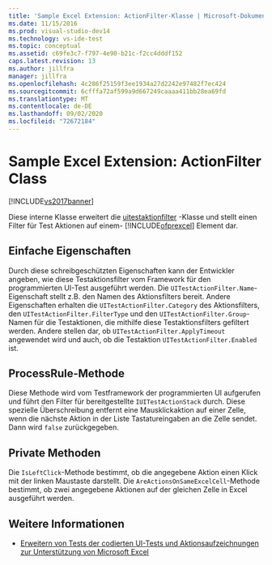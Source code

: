 ```yaml
---
title: 'Sample Excel Extension: ActionFilter-Klasse | Microsoft-Dokumentation'
ms.date: 11/15/2016
ms.prod: visual-studio-dev14
ms.technology: vs-ide-test
ms.topic: conceptual
ms.assetid: c69fe3c7-f797-4e90-b21c-f2cc4dddf152
caps.latest.revision: 13
ms.author: jillfra
manager: jillfra
ms.openlocfilehash: 4c286f25159f3ee1934a27d2242e97482f7ec424
ms.sourcegitcommit: 6cfffa72af599a9d667249caaaa411bb28ea69fd
ms.translationtype: MT
ms.contentlocale: de-DE
ms.lasthandoff: 09/02/2020
ms.locfileid: "72672184"
---
```

# <a name="sample-excel-extension-actionfilter-class"></a>Sample Excel Extension: ActionFilter Class
[!INCLUDE[vs2017banner](../includes/vs2017banner.md)]

Diese interne Klasse erweitert die [uitestaktionfilter](/previous-versions/visualstudio/visual-studio-2012/dd985757(v=vs.110)) -Klasse und stellt einen Filter für Test Aktionen auf einem- [!INCLUDE[ofprexcel](../includes/ofprexcel-md.md)] Element dar.

## <a name="simple-properties"></a>Einfache Eigenschaften
 Durch diese schreibgeschützten Eigenschaften kann der Entwickler angeben, wie diese Testaktionsfilter vom Framework für den programmierten UI-Test ausgeführt werden. Die `UITestActionFilter.Name`-Eigenschaft stellt z.B. den Namen des Aktionsfilters bereit. Andere Eigenschaften erhalten die `UITestActionFilter.Category` des Aktionsfilters, den `UITestActionFilter.FilterType` und den `UITestActionFilter.Group`-Namen für die Testaktionen, die mithilfe diese Testaktionsfilters gefiltert werden. Andere stellen dar, ob `UITestActionFilter.ApplyTimeout` angewendet wird und auch, ob die Testaktion `UITestActionFilter.Enabled` ist.

## <a name="processrule-method"></a>ProcessRule-Methode
 Diese Methode wird vom Testframework der programmierten UI aufgerufen und führt den Filter für bereitgestellte `IUITestActionStack` durch. Diese spezielle Überschreibung entfernt eine Mausklickaktion auf einer Zelle, wenn die nächste Aktion in der Liste Tastatureingaben an die Zelle sendet. Dann wird `false` zurückgegeben.

## <a name="private-methods"></a>Private Methoden
 Die `IsLeftClick`-Methode bestimmt, ob die angegebene Aktion einen Klick mit der linken Maustaste darstellt. Die `AreActionsOnSameExcelCell`-Methode bestimmt, ob zwei angegebene Aktionen auf der gleichen Zelle in Excel ausgeführt werden.

## <a name="see-also"></a>Weitere Informationen

- [Erweitern von Tests der codierten UI-Tests und Aktionsaufzeichnungen zur Unterstützung von Microsoft Excel](../test/extending-coded-ui-tests-and-action-recordings-to-support-microsoft-excel.md)
